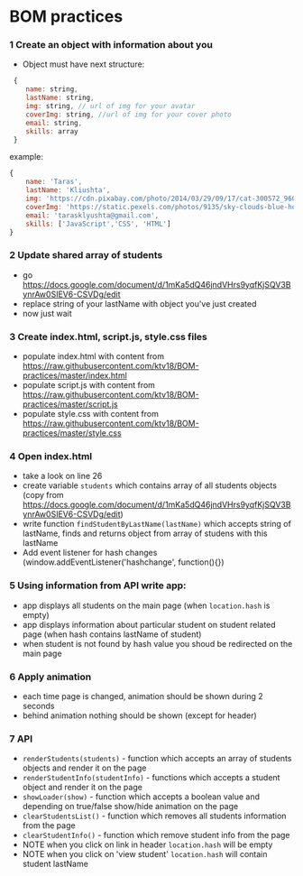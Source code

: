 # BOM practices


### 1 Create an object with information about you 
* Object must have next structure:
```javascript
 {
    name: string,
    lastName: string,
    img: string, // url of img for your avatar
    coverImg: string, //url of img for your cover photo
    email: string,
    skills: array
 } 
```   
   example: 
 
 ```javascript 
 {
     name: 'Taras',
     lastName: 'Kliushta',
     img: 'https://cdn.pixabay.com/photo/2014/03/29/09/17/cat-300572_960_720.jpg',
     coverImg: 'https://static.pexels.com/photos/9135/sky-clouds-blue-horizon.jpg',
     email: 'tarasklyushta@gmail.com',
     skills: ['JavaScript','CSS', 'HTML']
 } 
```

### 2 Update shared array of students
* go https://docs.google.com/document/d/1mKa5dQ46jndVHrs9yqfKjSQV3BynrAw0SIEV6-CSVDg/edit
* replace string of your lastName with object you've just created
* now just wait

### 3 Create index.html, script.js, style.css files
* populate index.html with content from https://raw.githubusercontent.com/ktv18/BOM-practices/master/index.html
* populate script.js with content from https://raw.githubusercontent.com/ktv18/BOM-practices/master/script.js
* populate style.css with content from https://raw.githubusercontent.com/ktv18/BOM-practices/master/style.css

### 4 Open index.html 
* take a look on line 26
* create variable `students` which contains array of all students objects (copy from https://docs.google.com/document/d/1mKa5dQ46jndVHrs9yqfKjSQV3BynrAw0SIEV6-CSVDg/edit)
* write function `findStudentByLastName(lastName)` which accepts string of lastName, finds and returns object from array of studens with this lastName
* Add event listener for hash changes (window.addEventListener('hashchange', function(){})

### 5 Using information from API write app:
* app displays all students on the main page (when `location.hash` is empty)
* app displays information about particular student on student related page (when hash contains lastName of student)
* when student is not found by hash value you shoud be redirected on the main page

### 6 Apply animation
* each time page is changed, animation should be shown during 2 seconds
* behind animation nothing should be shown (except for header) 



### 7 API 
* `renderStudents(students)` - function which accepts an array of students objects and render it on the page
* `renderStudentInfo(studentInfo)` - functions which accepts a student object and render it on the page
* `showLoader(show)` - function which accepts a boolean value and depending on true/false show/hide animation on the page
* `clearStudentsList()` - function which removes all students information from the page
* `clearStudentInfo()` - function which remove student info from the page
* NOTE when you click on link in header `location.hash` will be empty
* NOTE when you click on 'view student' `location.hash` will contain student lastName

